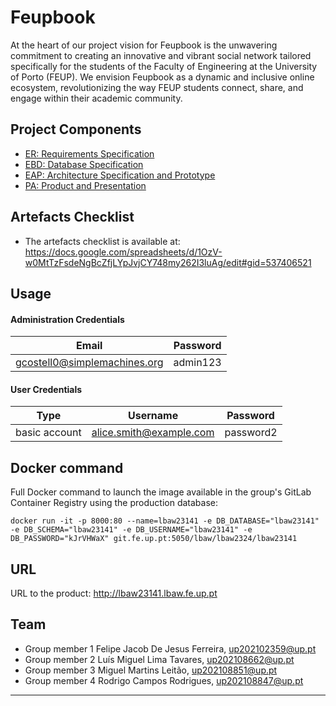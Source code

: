 # Feupbook

At the heart of our project vision for Feupbook is the unwavering commitment to creating an innovative and vibrant social network tailored specifically for the students of the Faculty of Engineering at the University of Porto (FEUP). We envision Feupbook as a dynamic and inclusive online ecosystem, revolutionizing the way FEUP students connect, share, and engage within their academic community.

## Project Components

- [ER: Requirements Specification](https://git.fe.up.pt/lbaw/lbaw2324/lbaw23141/-/wikis/er)
- [EBD: Database Specification](https://git.fe.up.pt/lbaw/lbaw2324/lbaw23141/-/wikis/ebd)
- [EAP: Architecture Specification and Prototype](https://git.fe.up.pt/lbaw/lbaw2324/lbaw23141/-/wikis/eap)
- [PA: Product and Presentation](https://git.fe.up.pt/lbaw/lbaw2324/lbaw23141/-/wikis/pa)

## Artefacts Checklist

- The artefacts checklist is available at: <https://docs.google.com/spreadsheets/d/1OzV-w0MtTzFsdeNgBcZfjLYpJvjCY748my262I3luAg/edit#gid=537406521>

## Usage

#### Administration Credentials

| Email | Password |
| -------- | -------- |
| gcostell0@simplemachines.org | admin123 |

#### User Credentials

| Type          | Username  | Password |
| ------------- | --------- | -------- |
| basic account | alice.smith@example.com | password2 |

## Docker command

Full Docker command to launch the image available in the group's GitLab Container Registry using the production database:
```
docker run -it -p 8000:80 --name=lbaw23141 -e DB_DATABASE="lbaw23141" -e DB_SCHEMA="lbaw23141" -e DB_USERNAME="lbaw23141" -e DB_PASSWORD="kJrVHWaX" git.fe.up.pt:5050/lbaw/lbaw2324/lbaw23141
```

## URL

URL to the product: http://lbaw23141.lbaw.fe.up.pt 

## Team

- Group member 1 Felipe Jacob De Jesus Ferreira, up202102359@up.pt
- Group member 2 Luís Miguel Lima Tavares, up202108662@up.pt
- Group member 3 Miguel Martins Leitão, up202108851@up.pt
- Group member 4 Rodrigo Campos Rodrigues, up202108847@up.pt

---
